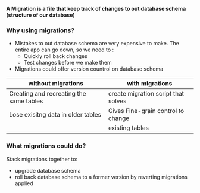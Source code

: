 **A Migration is a file that keep track of changes to out database schema (structure of our database)**
### Why using migrations?
+ Mistakes to out database schema are very expensive to make. The entire app can go down, so we need to :
  + Quickly roll back changes
  + Test changes before we make them
+ Migrations could offer version countrol on database schema

|             without migrations          |           with migrations         |
|-----------------------------------------|-----------------------------------|
|Creating and recreating the same tables  |create migration script that solves|           |in database even for minor changes.      | differences between the old & new versions|
|Lose exisitng data in older tables       |Gives Fine-grain control to change 
|                                         |existing tables                    |
### What migrations could do?
Stack migrations together to:
+ upgrade database schema
+ roll back database schema to a former version by reverting migrations applied
